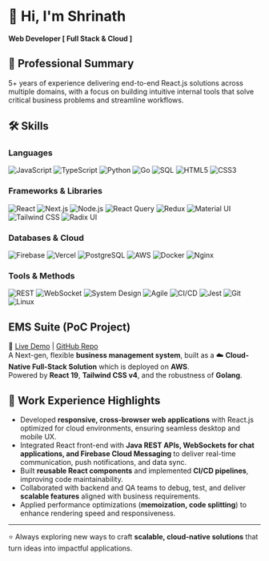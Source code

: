 # 👋 Hi, I'm Shrinath
**Web Developer [ Full Stack & Cloud ]**

## 🧾 Professional Summary  
5+ years of experience delivering end-to-end React.js solutions across multiple domains, with a focus on building intuitive internal tools that solve critical business problems and streamline workflows.

## 🛠️ Skills  

### Languages  
![JavaScript](https://img.shields.io/badge/JavaScript-F7DF1E?style=for-the-badge&logo=javascript&logoColor=black)
![TypeScript](https://img.shields.io/badge/TypeScript-3178C6?style=for-the-badge&logo=typescript&logoColor=white)
![Python](https://img.shields.io/badge/Python-3776AB?style=for-the-badge&logo=python&logoColor=white)
![Go](https://img.shields.io/badge/Go-00ADD8?style=for-the-badge&logo=go&logoColor=white)
![SQL](https://img.shields.io/badge/SQL-336791?style=for-the-badge&logo=postgresql&logoColor=white)
![HTML5](https://img.shields.io/badge/HTML5-E34F26?style=for-the-badge&logo=html5&logoColor=white)
![CSS3](https://img.shields.io/badge/CSS3-1572B6?style=for-the-badge&logo=css3&logoColor=white)

### Frameworks & Libraries  
![React](https://img.shields.io/badge/React-20232A?style=for-the-badge&logo=react&logoColor=61DAFB)
![Next.js](https://img.shields.io/badge/Next.js-000000?style=for-the-badge&logo=nextdotjs&logoColor=white)
![Node.js](https://img.shields.io/badge/Node.js-339933?style=for-the-badge&logo=node-dot-js&logoColor=white)
![React Query](https://img.shields.io/badge/React%20Query-FF4154?style=for-the-badge&logo=reactquery&logoColor=white)
![Redux](https://img.shields.io/badge/Redux-764ABC?style=for-the-badge&logo=redux&logoColor=white)
![Material UI](https://img.shields.io/badge/MUI-007FFF?style=for-the-badge&logo=mui&logoColor=white)
![Tailwind CSS](https://img.shields.io/badge/Tailwind_CSS-38B2AC?style=for-the-badge&logo=tailwind-css&logoColor=white)
![Radix UI](https://img.shields.io/badge/Radix%20UI-111111?style=for-the-badge&logo=radix-ui&logoColor=white)

### Databases & Cloud  
![Firebase](https://img.shields.io/badge/Firebase-FFCA28?style=for-the-badge&logo=firebase&logoColor=black)
![Vercel](https://img.shields.io/badge/Vercel-000000?style=for-the-badge&logo=vercel&logoColor=white)
![PostgreSQL](https://img.shields.io/badge/PostgreSQL-316192?style=for-the-badge&logo=postgresql&logoColor=white)
![AWS](https://img.shields.io/badge/AWS-232F3E?style=for-the-badge&logo=amazon-aws&logoColor=white)
![Docker](https://img.shields.io/badge/Docker-2496ED?style=for-the-badge&logo=docker&logoColor=white)
![Nginx](https://img.shields.io/badge/Nginx-009639?style=for-the-badge&logo=nginx&logoColor=white)

### Tools & Methods  
![REST](https://img.shields.io/badge/REST-005571?style=for-the-badge&logo=rest&logoColor=white)
![WebSocket](https://img.shields.io/badge/WebSocket-010101?style=for-the-badge&logo=socketdotio&logoColor=white)
![System Design](https://img.shields.io/badge/System%20Design-4285F4?style=for-the-badge&logo=google-cloud&logoColor=white)
![Agile](https://img.shields.io/badge/Agile-2496ED?style=for-the-badge&logo=jira&logoColor=white)
![CI/CD](https://img.shields.io/badge/CI%2FCD-2088FF?style=for-the-badge&logo=githubactions&logoColor=white)
![Jest](https://img.shields.io/badge/Jest-C21325?style=for-the-badge&logo=jest&logoColor=white)
![Git](https://img.shields.io/badge/Git-F05032?style=for-the-badge&logo=git&logoColor=white)
![Linux](https://img.shields.io/badge/Linux-FCC624?style=for-the-badge&logo=linux&logoColor=black)

## EMS Suite (PoC Project)  
🔗 [Live Demo](https://www.example.com) | [GitHub Repo](https://www.github.com/Example)  
A Next-gen, flexible **business management system**, built as a ☁️ **Cloud-Native Full-Stack Solution** which is deployed on **AWS**.  
Powered by **React 19**, **Tailwind CSS v4**, and the robustness of **Golang**.  

## 💼 Work Experience Highlights  

- Developed **responsive, cross-browser web applications** with React.js optimized for cloud environments, ensuring seamless desktop and mobile UX.  
- Integrated React front-end with **Java REST APIs, WebSockets for chat applications, and Firebase Cloud Messaging** to deliver real-time communication, push notifications, and data sync.  
- Built **reusable React components** and implemented **CI/CD pipelines**, improving code maintainability.  
- Collaborated with backend and QA teams to debug, test, and deliver **scalable features** aligned with business requirements.  
- Applied performance optimizations (**memoization, code splitting**) to enhance rendering speed and responsiveness.  

---

⭐️ Always exploring new ways to craft **scalable, cloud-native solutions** that turn ideas into impactful applications.

